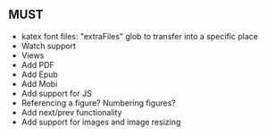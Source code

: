 ## MUST
- katex font files: "extraFiles" glob to transfer into a specific place
- Watch support
- Views
- Add PDF
- Add Epub
- Add Mobi
- Add support for JS
- Referencing a figure? Numbering figures?
- Add next/prev functionality
- Add support for images and image resizing
